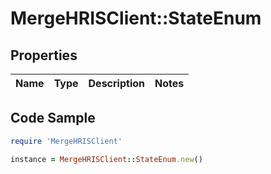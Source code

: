 # MergeHRISClient::StateEnum

## Properties

Name | Type | Description | Notes
------------ | ------------- | ------------- | -------------

## Code Sample

```ruby
require 'MergeHRISClient'

instance = MergeHRISClient::StateEnum.new()
```


